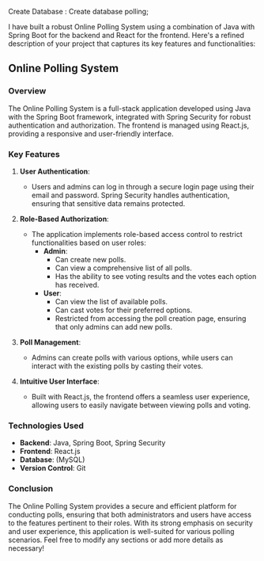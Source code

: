 Create Database :
Create database polling;

I have built a robust Online Polling System using a combination of Java with Spring Boot for the backend and React for the frontend. Here's a refined description of your project that captures its key features and functionalities:

## Online Polling System

### Overview

The Online Polling System is a full-stack application developed using Java with the Spring Boot framework, integrated with Spring Security for robust authentication and authorization. The frontend is managed using React.js, providing a responsive and user-friendly interface.

### Key Features

1. **User Authentication**:
   - Users and admins can log in through a secure login page using their email and password. Spring Security handles authentication, ensuring that sensitive data remains protected.

2. **Role-Based Authorization**:
   - The application implements role-based access control to restrict functionalities based on user roles:
     - **Admin**:
       - Can create new polls.
       - Can view a comprehensive list of all polls.
       - Has the ability to see voting results and the votes each option has received.
     - **User**:
       - Can view the list of available polls.
       - Can cast votes for their preferred options.
       - Restricted from accessing the poll creation page, ensuring that only admins can add new polls.

3. **Poll Management**:
   - Admins can create polls with various options, while users can interact with the existing polls by casting their votes.

4. **Intuitive User Interface**:
   - Built with React.js, the frontend offers a seamless user experience, allowing users to easily navigate between viewing polls and voting.

### Technologies Used

- **Backend**: Java, Spring Boot, Spring Security
- **Frontend**: React.js
- **Database**: (MySQL)
- **Version Control**: Git

### Conclusion

The Online Polling System provides a secure and efficient platform for conducting polls, ensuring that both administrators and users have access to the features pertinent to their roles. With its strong emphasis on security and user experience, this application is well-suited for various polling scenarios.
Feel free to modify any sections or add more details as necessary!
